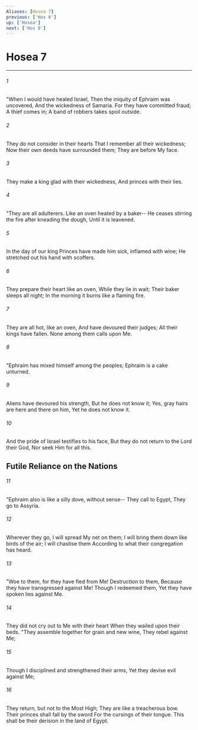 ```yaml
---
Aliases: [Hosea 7]
previous: ['Hos 6']
up: ['Hosea']
next: ['Hos 8']
---
```

# Hosea 7

***


###### 1 
"When I would have healed Israel, Then the iniquity of Ephraim was uncovered, And the wickedness of Samaria. For they have committed fraud; A thief comes in; A band of robbers takes spoil outside. 

###### 2 
They do not consider in their hearts That I remember all their wickedness; Now their own deeds have surrounded them; They are before My face. 

###### 3 
They make a king glad with their wickedness, And princes with their lies. 

###### 4 
"They are all adulterers. Like an oven heated by a baker-- He ceases stirring the fire after kneading the dough, Until it is leavened. 

###### 5 
In the day of our king Princes have made him sick, inflamed with wine; He stretched out his hand with scoffers. 

###### 6 
They prepare their heart like an oven, While they lie in wait; Their baker sleeps all night; In the morning it burns like a flaming fire. 

###### 7 
They are all hot, like an oven, And have devoured their judges; All their kings have fallen. None among them calls upon Me. 

###### 8 
"Ephraim has mixed himself among the peoples; Ephraim is a cake unturned. 

###### 9 
Aliens have devoured his strength, But he does not know it; Yes, gray hairs are here and there on him, Yet he does not know it. 

###### 10 
And the pride of Israel testifies to his face, But they do not return to the Lord their God, Nor seek Him for all this.

## Futile Reliance on the Nations 

###### 11 
"Ephraim also is like a silly dove, without sense-- They call to Egypt, They go to Assyria. 

###### 12 
Wherever they go, I will spread My net on them; I will bring them down like birds of the air; I will chastise them According to what their congregation has heard. 

###### 13 
"Woe to them, for they have fled from Me! Destruction to them, Because they have transgressed against Me! Though I redeemed them, Yet they have spoken lies against Me. 

###### 14 
They did not cry out to Me with their heart When they wailed upon their beds. "They assemble together for grain and new wine, They rebel against Me; 

###### 15 
Though I disciplined and strengthened their arms, Yet they devise evil against Me; 

###### 16 
They return, but not to the Most High; They are like a treacherous bow. Their princes shall fall by the sword For the cursings of their tongue. This shall be their derision in the land of Egypt.
